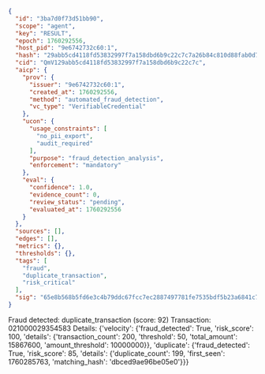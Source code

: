 ```json
{
  "id": "3ba7d0f73d51bb90",
  "scope": "agent",
  "key": "RESULT",
  "epoch": 1760292556,
  "host_pid": "9e6742732c60:1",
  "hash": "29abb5cd4118fd53832997f7a158dbd6b9c22c7c7a26b84c810d88fab0d7fcac",
  "cid": "QmV129abb5cd4118fd53832997f7a158dbd6b9c22c7c",
  "aicp": {
    "prov": {
      "issuer": "9e6742732c60:1",
      "created_at": 1760292556,
      "method": "automated_fraud_detection",
      "vc_type": "VerifiableCredential"
    },
    "ucon": {
      "usage_constraints": [
        "no_pii_export",
        "audit_required"
      ],
      "purpose": "fraud_detection_analysis",
      "enforcement": "mandatory"
    },
    "eval": {
      "confidence": 1.0,
      "evidence_count": 0,
      "review_status": "pending",
      "evaluated_at": 1760292556
    }
  },
  "sources": [],
  "edges": [],
  "metrics": {},
  "thresholds": {},
  "tags": [
    "fraud",
    "duplicate_transaction",
    "risk_critical"
  ],
  "sig": "65e8b568b5fd6e3c4b79ddc67fcc7ec2887497781fe7535bdf5b23a6841c7203"
}
```

Fraud detected: duplicate_transaction (score: 92)
Transaction: 021000029354583
Details: {'velocity': {'fraud_detected': True, 'risk_score': 100, 'details': {'transaction_count': 200, 'threshold': 50, 'total_amount': 15867600, 'amount_threshold': 10000000}}, 'duplicate': {'fraud_detected': True, 'risk_score': 85, 'details': {'duplicate_count': 199, 'first_seen': 1760285763, 'matching_hash': 'dbced9ae96be05e0'}}}